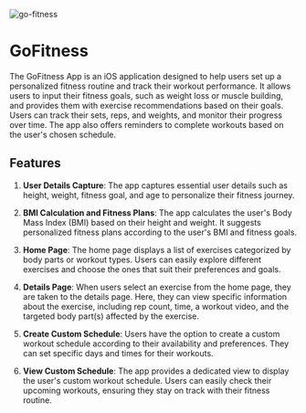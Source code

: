 ![go-fitness](https://github.com/TharinduX/GoFitness/assets/35922615/5d92db7b-d5f4-44f6-8ff7-0aacb1ee8505)

# GoFitness

The GoFitness App is an iOS application designed to help users set up a personalized fitness routine and track their workout performance. It allows users to input their fitness goals, such as weight loss or muscle building, and provides them with exercise recommendations based on their goals. Users can track their sets, reps, and weights, and monitor their progress over time. The app also offers reminders to complete workouts based on the user's chosen schedule.

## Features

1. **User Details Capture**: The app captures essential user details such as height, weight, fitness goal, and age to personalize their fitness journey.

2. **BMI Calculation and Fitness Plans**: The app calculates the user's Body Mass Index (BMI) based on their height and weight. It suggests personalized fitness plans according to the user's BMI and fitness goals.

3. **Home Page**: The home page displays a list of exercises categorized by body parts or workout types. Users can easily explore different exercises and choose the ones that suit their preferences and goals.

4. **Details Page**: When users select an exercise from the home page, they are taken to the details page. Here, they can view specific information about the exercise, including rep count, time, a workout video, and the targeted body part(s) affected by the exercise.

5. **Create Custom Schedule**: Users have the option to create a custom workout schedule according to their availability and preferences. They can set specific days and times for their workouts.

6. **View Custom Schedule**: The app provides a dedicated view to display the user's custom workout schedule. Users can easily check their upcoming workouts, ensuring they stay on track with their fitness routine.
